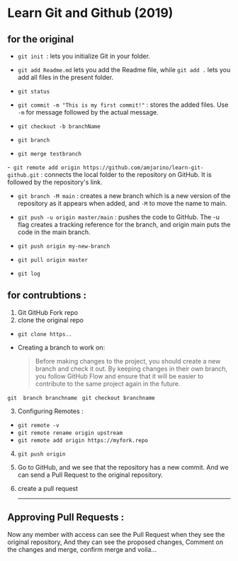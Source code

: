 # Learn Git and Github (2019)

## for the original

- `git init `: lets you initialize Git in your folder.

- `git add Readme.md` lets you add the Readme file, while `git add .` lets you add all files in the present folder.

- `git status`

- `git commit -m "This is my first commit!"` : stores the added files. Use `-m` for message followed by the actual message.

- `git checkout -b branchName`

- `git branch`
- `git merge testbranch`

-` git remote add origin https://github.com/amjarino/learn-git-github.git` : connects the local folder to the repository on GitHub. It is followed by the repository's link.

- `git branch -M main` : creates a new branch which is a new version of the repository as it appears when added, and `-M` to move the name to main.

- `git push -u origin master/main` : pushes the code to GitHub. The -u flag creates a tracking reference for the branch, and origin main puts the code in the main branch.
- `git push origin my-new-branch`

- `git pull origin master`
- `git log`

## for contrubtions :

1. Git GitHub Fork repo
2. clone the original repo

- `git clone https..`
- Creating a branch to work on:

  > Before making changes to the project, you should create a new branch and check it out. By keeping changes in their own branch, you follow GitHub Flow and ensure that it will be easier to contribute to the same project again in the future.

`git  branch branchname `
`git checkout branchname`

3. Configuring Remotes :

- `git remote -v`
- `git remote rename origin upstream`
- `git remote add origin https://myfork.repo`

4. `git push origin`
5. Go to GitHub, and we see that the repository has a new commit. And we can send a Pull Request to the original repository.
6. create a pull request

   ***

## Approving Pull Requests :

Now any member with access can see the Pull Request when they see the original repository, And they can see the proposed changes, Comment on the changes and merge, confirm merge and voila...
